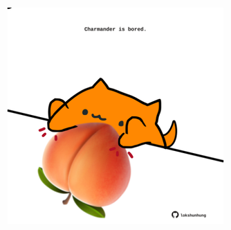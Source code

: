 <!-- built at 13/04/2021, 15:07:46 UTC -->
<p align="center">
  <img width="500" height="500" src="./ReadmeImage.svg">
</p>
